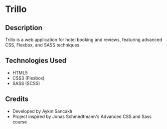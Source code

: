 # Trillo

## Description

Trillo is a web application for hotel booking and reviews, featuring advanced CSS, Flexbox, and SASS techniques.

## Technologies Used

- HTML5
- CSS3 (Flexbox)
- SASS (SCSS)

## Credits

- Developed by Aykın Sancaklı
- Project inspired by Jonas Schmedtmann's Advanced CSS and Sass course
